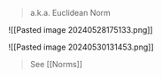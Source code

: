 > a.k.a. Euclidean Norm 

![[Pasted image 20240528175133.png]]

![[Pasted image 20240530131453.png]]

> See [[Norms]]